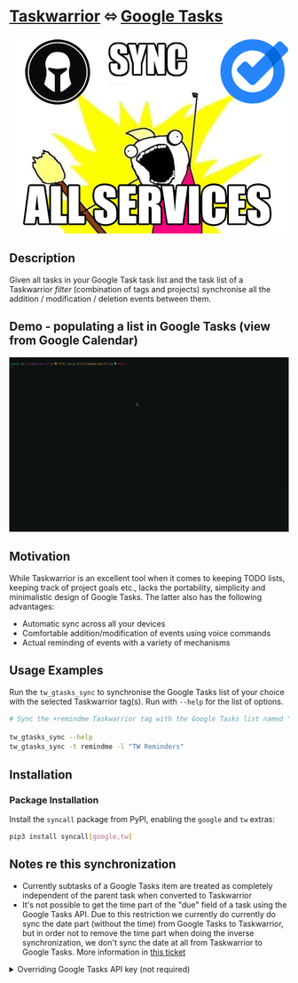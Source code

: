 # [Taskwarrior](https://taskwarrior.org/) ⬄ [Google Tasks](https://support.google.com/tasks/answer/7675772)

![logo](misc/meme-tw-gtasks.png)

## Description

Given all tasks in your Google Task task list and the task list of a Taskwarrior
_filter_ (combination of tags and projects) synchronise all the addition /
modification / deletion events between them.

## Demo - populating a list in Google Tasks (view from Google Calendar)

![demo_gif](misc/tw_gtasks_sync.gif)

## Motivation

While Taskwarrior is an excellent tool when it comes to keeping TODO lists,
keeping track of project goals etc., lacks the portability, simplicity and
minimalistic design of Google Tasks. The latter also has the following
advantages:

- Automatic sync across all your devices
- Comfortable addition/modification of events using voice commands
- Actual reminding of events with a variety of mechanisms

## Usage Examples

Run the `tw_gtasks_sync` to synchronise the Google Tasks list of your choice with
the selected Taskwarrior tag(s). Run with `--help` for the list of options.

```sh
# Sync the +remindme Taskwarrior tag with the Google Tasks list named "TW Reminders"

tw_gtasks_sync --help
tw_gtasks_sync -t remindme -l "TW Reminders"
```

## Installation

### Package Installation

Install the `syncall` package from PyPI, enabling the `google` and `tw`
extras:

```sh
pip3 install syncall[google,tw]
```

## Notes re this synchronization

- Currently subtasks of a Google Tasks item are treated as completely
  independent of the parent task when converted to Taskwarrior
- It's not possible to get the time part of the "due" field of a task using the
  Google Tasks API. Due to this restriction we currently do currently do sync
  the date part (without the time) from Google Tasks to Taskwarrior, but in
  order not to remove the time part when doing the inverse synchronization, we
  don't sync the date at all from Taskwarrior to Google Tasks. More
  information in [this ticket](https://issuetracker.google.com/u/1/issues/128979662)

<details>
<summary>Overriding Google Tasks API key (not required)</summary>

**This step isn't since the Google Console app of this project is now verified.**

At the moment the Google Console app that makes use of the Google Tasks API is
still in Testing mode and awaiting approval from Google. This means that if it
raches more than 100 users, the integration may stop working for you. In that
case in order to use this integration you will have to register for your own
developer account with the Google Tasks API with the following steps:

Firstly, remove the `~/.gtasks_credentials.pickle` file on your system since
that will be reused if found by the app.

For creating your own Google Cloud Developer App:

- Go to the [Google Cloud developer console](tw-gtasks-integration-test)
- Make a new project
- From the sidebar go to `API & Services` and once there click the `ENABLE APIS AND SERVICES` button
- Look for and Enable the `Tasks API`

Your newly created app now has access to the Tasks API. We now have to create
and download the credentials:

- Again, from the sidebar under `API And Services` click `Credentials`
- In the Google Tasks API screen, click the `CREATE CREDENTIALS` button.
- Select the `User data` radio button (not the `Application data`).
- Fill in the `OAuth Consent Screen` information (shouldn't affect the process)
- Allow the said credentials to access the following scopes:
  - `Create, edit, organize, and delete all your tasks`
  - `View your tasks`
- Create a new `OAuth Client ID`. Set the type to `Desktop App` (app name is not
  important).
- Finally download the credentials in JSON form by clicking the download button
  as shown below. This is the file you need to point to when running
  `tw_gtasks_sync`.

  ![download-btn](misc/gcal-json-btn.png)

To specify your custom credentials JSON file use the `--google-secret` flag as follows:

```sh
tw_gtasks_sync -l "<list-name>" -t "<taskwarrior-tag>" --google-secret "<path/to/downloaded/json/file>"
```

</details>

